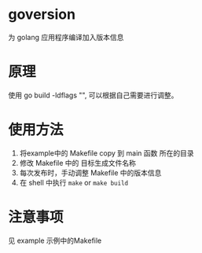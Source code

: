 # goversion
为 golang 应用程序编译加入版本信息

# 原理
使用 go build -ldflags "", 可以根据自己需要进行调整。

# 使用方法
1. 将example中的 Makefile copy 到 main 函数 所在的目录
2. 修改 Makefile 中的 目标生成文件名称
3. 每次发布时，手动调整 Makefile 中的版本信息
4. 在 shell 中执行 `make` or `make build`

# 注意事项
见 example 示例中的Makefile